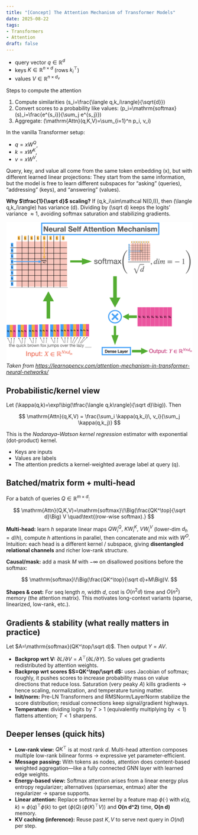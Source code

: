 ```yaml
---
title: "[Concept] The Attention Mechanism of Transformer Models"
date: 2025-08-22
tags:
- Transformers
- Attention
draft: false
---
```


*  query vector $q\in\mathbb{R}^d$
*  keys $K\in\mathbb{R}^{n\times d}$ (rows $k_i^\top$)
*  values $V\in\mathbb{R}^{n\times d_v}$

Steps to compute the attention
1.  Compute similarities \(s_i=\frac{\langle q,k_i\rangle}{\sqrt{d}}\)
2.  Convert scores to a probability like values: \(p_i=\mathrm{softmax}(s)_i=\frac{e^{s_i}}{\sum_j e^{s_j}}\)
3. Aggregate: \(\mathrm{Attn}(q,K,V)=\sum_{i=1}^n p_i\, v_i\)

In the vanilla Transformer setup:
* $q = xW^Q$,
* $k = xW^K$,
* $v = xW^V$.

Query, key, and value all come from the same token embedding \(x\), but with different learned linear projections:
They start from the same information, but the model is free to learn different subspaces for “asking” (queries), “addressing” (keys), and “answering” (values).

**Why $\tfrac{1}{\sqrt d}$ scaling?**
If \(q,k_i\sim\mathcal N(0,I)\), then \(\langle q,k_i\rangle\) has variance \(d\). 
Dividing by \(\sqrt d\) keeps the logits’ variance $\approx 1$, avoiding softmax saturation and stabilizing gradients.


![Attention](content/posts/20250822_attention_mechanism_of_transformer/attention.png) 
*Taken from https://learnopencv.com/attention-mechanism-in-transformer-neural-networks/*

## Probabilistic/kernel view
Let \(\kappa(q,k)=\exp\!\big(\tfrac{\langle q,k\rangle}{\sqrt d}\big)\). Then

$$
\mathrm{Attn}(q,K,V)
= \frac{\sum_i \kappa(q,k_i)\, v_i}{\sum_j \kappa(q,k_j)}
$$

This is the *Nadaraya–Watson kernel regression* estimator with exponential (dot-product) kernel. 
* Keys are inputs
* Values are labels 
* The attention predicts a kernel-weighted average label at query \(q\).




## Batched/matrix form + multi-head

For a batch of queries $Q\in\mathbb{R}^{m\times d}$:

$$
\mathrm{Attn}(Q,K,V)=\mathrm{softmax}\!\Big(\frac{QK^\top}{\sqrt d}\Big) V
\quad\text{(row-wise softmax).}
$$

**Multi-head:** learn $h$ separate linear maps
$QW_i^Q,\ KW_i^K,\ VW_i^V$ (lower-dim $d_h=d/h$), compute $h$ attentions in parallel, then concatenate and mix with $W^O$.
Intuition: each head is a different kernel / subspace, giving **disentangled relational channels** and richer low-rank structure.

**Causal/mask:** add a mask $M$ with $-\infty$ on disallowed positions before the softmax:

$$
\mathrm{softmax}\!\Big(\frac{QK^\top}{\sqrt d}+M\Big)V.
$$

**Shapes & cost:** For seq length $n$, width $d$, cost is $O(n^2 d)$ time and $O(n^2)$ memory (the attention matrix). This motivates long-context variants (sparse, linearized, low-rank, etc.).

## Gradients & stability (what really matters in practice)

Let $A=\mathrm{softmax}(QK^\top/\sqrt d)$. Then output $Y=AV$.

* **Backprop wrt V:** $\partial L/\partial V = A^\top (\partial L/\partial Y)$. So values get gradients redistributed by attention weights.
* **Backprop wrt scores $S=QK^\top/\sqrt d$:** uses Jacobian of softmax; roughly, it pushes scores to increase probability mass on value directions that reduce loss. Saturation (very peaky $A$) kills gradients → hence scaling, normalization, and temperature tuning matter.
* **Init/norm:** Pre-LN Transformers and RMSNorm/LayerNorm stabilize the score distribution; residual connections keep signal/gradient highways.
* **Temperature:** dividing logits by $T>1$ (equivalently multiplying by $<1$) flattens attention; $T<1$ sharpens.

## Deeper lenses (quick hits)

* **Low-rank view:** $QK^\top$ is at most rank $d$. Multi-head attention composes multiple low-rank bilinear forms → expressive yet parameter-efficient.
* **Message passing:** With tokens as nodes, attention does content-based weighted aggregation—like a fully connected GNN layer with learned edge weights.
* **Energy-based view:** Softmax attention arises from a linear energy plus entropy regularizer; alternatives (sparsemax, entmax) alter the regularizer → sparse supports.
* **Linear attention:** Replace softmax kernel by a feature map $\phi(\cdot)$ with $\kappa(q,k)\approx \phi(q)^\top\phi(k)$ to get $(\phi(Q)\,(\phi(K)^\top V))$ and **O(n d^2)** time, **O(n d)** memory.
* **KV caching (inference):** Reuse past $K,V$ to serve next query in $O(n d)$ per step.
